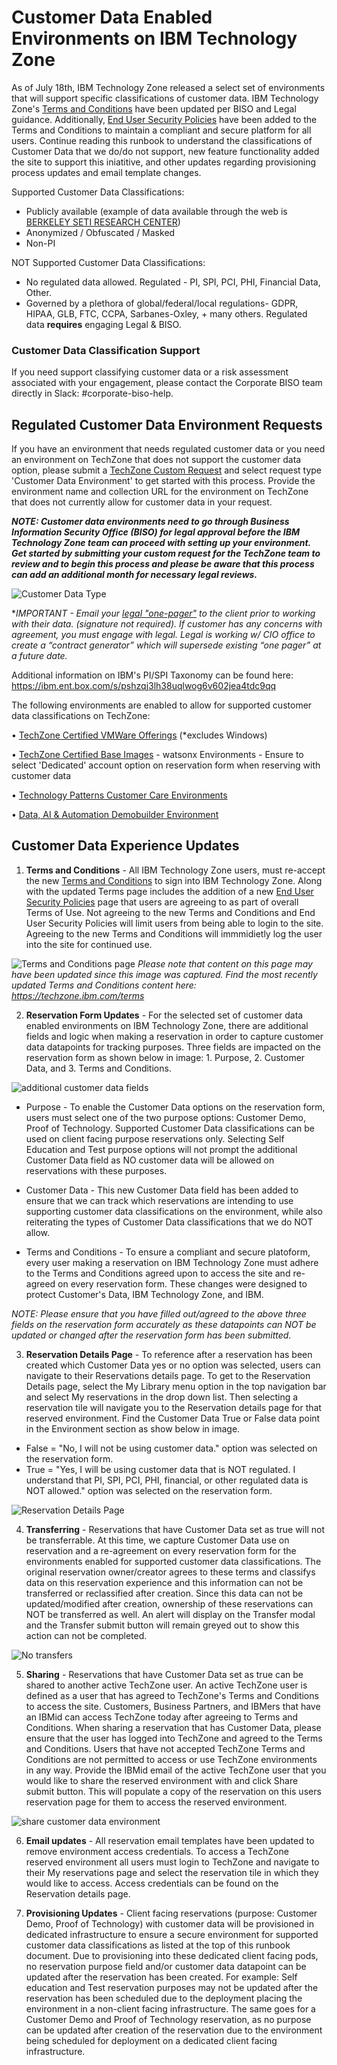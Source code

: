 
# Customer Data Enabled Environments on IBM Technology Zone

As of July 18th, IBM Technology Zone released a select set of environments that will support specific classifications of customer data. IBM Technology Zone's [Terms and Conditions](https://techzone.ibm.com/terms) have been updated per BISO and Legal guidance. Additionally, [End User Security Policies](https://techzone.ibm.com/terms/securitypolicy) have been added to the Terms and Conditions to maintain a compliant and secure platform for all users. Continue reading this runbook to understand the classifications of Customer Data that we do/do not support, new feature functionality added the site to support this iniatitive, and other updates regarding provisioning process updates and email template changes. 

Supported Customer Data Classifications:
- Publicly available (example of data available through the web is [BERKELEY SETI RESEARCH CENTER](https://seti.berkeley.edu/listen/data.html))
- Anonymized / Obfuscated / Masked
- Non-PI

NOT Supported Customer Data Classifications: 
- No regulated data allowed. Regulated - PI, SPI, PCI, PHI, Financial Data, Other.
- Governed by a plethora of global/federal/local regulations- GDPR, HIPAA, GLB, FTC, CCPA, Sarbanes-Oxley, + many others. Regulated data **requires** engaging Legal & BISO. 

### Customer Data Classification Support
If you need support classifying customer data or a risk assessment associated with your engagement, please contact the Corporate BISO team directly in Slack: #corporate-biso-help.

## Regulated Customer Data Environment Requests

If you have an environment that needs regulated customer data or you need an environment on TechZone that does not support the customer data option, please submit a [TechZone Custom Request](https://ibm.biz/custom-techzone-requests) and select request type 'Customer Data Environment' to get started with this process. Provide the environment name and collection URL for the environment on TechZone that does not currently allow for customer data in your request. 

_**NOTE: Customer data environments need to go through Business Information Security Office (BISO) for legal approval before the IBM Technology Zone team can proceed with setting up your environment. Get started by submitting your custom request for the TechZone team to review and to begin this process and please be aware that this process can add an additional month for necessary legal reviews.**_

![Customer Data Type](https://github.com/IBM/itz-support-public/blob/2bb827675a967ac45c49644be1f421c40e12d57a/IBM-Technology-Zone/IBM-Technology-Zone-Runbooks/Images/customerdatatype.png)

**IMPORTANT - Email your [legal "one-pager"](https://www.ibm.com/support/customer/csol/terms/internal/?id=Z126-9237&cc=us&lc=en#detail-document) to the client prior to working with their data. (*signature not required). If customer has any concerns with agreement, you must engage with legal. Legal is working w/ CIO office to create a “contract generator” which will supersede existing “one pager” at a future date.**

Additional information on IBM's PI/SPI Taxonomy can be found here: https://ibm.ent.box.com/s/pshzqj3lh38uqlwog6v602jea4tdc9qq

The following environments are enabled to allow for supported customer data classifications on TechZone: 

• [TechZone Certified VMWare Offerings](https://techzone.ibm.com/collection/tech-zone-certified-base-images/journey-vmware-on-ibm-cloud-environments) (*excludes Windows)

• [TechZone Certified Base Images](https://techzone.ibm.com/collection/tech-zone-certified-base-images/journey-watsonx) - watsonx Environments - Ensure to select 'Dedicated' account option on reservation form when reserving with customer data

• [Technology Patterns Customer Care Environments](https://techzone.ibm.com/collection/technology-patterns/journey-ai-assistants)

• [Data, AI & Automation Demobuilder Environment](https://techzone.ibm.com/collection/data-ai--automation-demobuilder/environments)



## Customer Data Experience Updates

1. **Terms and Conditions** - All IBM Technology Zone users, must re-accept the new [Terms and Conditions](https://techzone.ibm.com/terms) to sign into IBM Technology Zone. Along with the updated Terms page includes the addition of a new [End User Security Policies](https://techzone.ibm.com/terms/securitypolicy) page that users are agreeing to as part of overall Terms of Use. Not agreeing to the new Terms and Conditions and End User Security Policies will limit users from being able to login to the site. Agreeing to the new Terms and Conditions will immmidietly log the user into the site for continued use. 

![Terms and Conditions page](https://github.com/IBM/itz-support-public/blob/main/IBM-Technology-Zone/IBM-Technology-Zone-Runbooks/Images/TermsConditions.png)
*Please note that content on this page may have been updated since this image was captured.*
*Find the most recently updated Terms and Conditions content here: https://techzone.ibm.com/terms*

2. **Reservation Form Updates** - For the selected set of customer data enabled environments on IBM Technology Zone, there are additional fields and logic when making a reservation in order to capture customer data datapoints for tracking purposes. Three fields are impacted on the reservation form as shown below in image: 1. Purpose, 2. Customer Data, and 3. Terms and Conditions. 

![additional customer data fields](https://github.com/IBM/itz-support-public/blob/main/IBM-Technology-Zone/IBM-Technology-Zone-Runbooks/Images/Additional_customerdataFields.png)

- Purpose - To enable the Customer Data options on the reservation form, users must select one of the two purpose options: Customer Demo, Proof of Technology. Supported Customer Data classifications can be used on client facing purpose reservations only. Selecting Self Education and Test purpose options will not prompt the additional Customer Data field as NO customer data will be allowed on reservations with these purposes. 

- Customer Data - This new Customer Data field has been added to ensure that we can track which reservations are intending to use supporting customer data classifications on the environment, while also reiterating the types of Customer Data classifications that we do NOT allow. 

- Terms and Conditions - To ensure a compliant and secure platoform, every user making a reservation on IBM Technology Zone must adhere to the Terms and Conditions agreed upon to access the site and re-agreed on every reservation form. These changes were designed to protect Customer's Data, IBM Technology Zone, and IBM.  

*NOTE: Please ensure that you have filled out/agreed to the above three fields on the reservation form accurately as these datapoints can NOT be updated or changed after the reservation form has been submitted.* 

3. **Reservation Details Page** - To reference after a reservation has been created which Customer Data yes or no option was selected, users can navigate to their Reservations details page. To get to the Reservation Details page, select the My Library menu option in the top navigation bar and select My reservations in the drop down list. Then selecting a reservation tile will navigate you to the Reservation details page for that reserved environment. Find the Customer Data True or False data point in the Environment section as show below in image. 

- False = "No, I will not be using customer data." option was selected on the reservation form.
- True = "Yes, I will be using customer data that is NOT regulated. I understand that PI, SPI, PCI, PHI, financial, or other regulated data is NOT allowed." option was selected on the reservation form. 

![Reservation Details Page](https://github.com/IBM/itz-support-public/blob/main/IBM-Technology-Zone/IBM-Technology-Zone-Runbooks/Images/reservationdetailspage.png)

4. **Transferring** - Reservations that have Customer Data set as true will not be transferrable. At this time, we capture Customer Data use on reservation and a re-agreement on every reservation form for the environments enabled for supported customer data classifications. The original reservation owner/creator agrees to these terms and classifys data on this reservation experience and this information can not be transferred or reclassified after creation. Since this data can not be updated/modified after creation, ownership of these reservations can NOT be transferred as well. An alert will display on the Transfer modal and the Transfer submit button will remain greyed out to show this action can not be completed. 

![No transfers](https://github.com/IBM/itz-support-public/blob/main/IBM-Technology-Zone/IBM-Technology-Zone-Runbooks/Images/NOTransfer.png)

5. **Sharing** - Reservations that have Customer Data set as true can be shared to another active TechZone user. An active TechZone user is defined as a user that has agreed to TechZone's Terms and Conditions to access the site. Customers, Business Partners, and IBMers that have an IBMid can access TechZone today after agreeing to Terms and Conditions. When sharing a reservation that has Customer Data, please ensure that the user has logged into TechZone and agreed to the Terms and Conditions. Users that have not accepted TechZone Terms and Conditions are not permitted to access or use TechZone environments in any way. Provide the IBMid email of the active TechZone user that you would like to share the reserved environment with and click Share submit button. This will populate a copy of the reservation on this users reservation page for them to access the reserved environment.

![share customer data environment](https://github.com/IBM/itz-support-public/blob/main/IBM-Technology-Zone/IBM-Technology-Zone-Runbooks/Images/Share_customer_data.png)

6. **Email updates** - All reservation email templates have been updated to remove environment access credentials. To access a TechZone reserved environment all users must login to TechZone and navigate to their My reservations page and select the reservation tile in which they would like to access. Access credentials can be found on the Reservation details page.

7. **Provisioning Updates** - Client facing reservations (purpose: Customer Demo, Proof of Technology) with customer data will be provisioned in dedicated infrastructure to ensure a secure environment for supported customer data classifications as listed at the top of this runbook document. Due to provisioning into these dedicated client facing pods, no reservation purpose field and/or customer data datapoint can be updated after the reservation has been created. For example: Self education and Test reservation purposes may not be updated after the reservation has been scheduled due to the deployment placing the environment in a non-client facing infrastructure. The same goes for a Customer Demo and Proof of Technology reservation, as no purpose can be updated after creation of the reservation due to the environment being scheduled for deployment on a dedicated client facing infrastructure.
